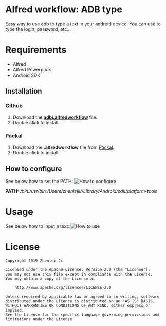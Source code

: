 # Alfred workflow: ADB type
Easy way to use adb to type a text in your android device. You can use to type the login, password, etc...

# Requirements
- Alfred
- Alfred Powerpack
- Android SDK

## Installation

### Github

1.  Download the [**adbi.alfredworkflow**](adbi.alfredworkflow) file.
2.  Double click to install

### Packal

1.  Download the **.alfredworkflow** file from [Packal](http://www.packal.org/workflow/adb-type).
2.  Double click to install

## How to configure
See below how to set the PATH:
![How to configure](images/config.gif?raw=true "How to configure")

**PATH:** _/bin:/usr/bin:/Users/zhenleiji//Library/Android/sdk/platform-tools_

# Usage
See below how to input a text:
![How to use](images/demo.gif?raw=true "How to use")

# License
	Copyright 2019 Zhenlei Ji

	Licensed under the Apache License, Version 2.0 (the "License");
	you may not use this file except in compliance with the License.
	You may obtain a copy of the License at

	    http://www.apache.org/licenses/LICENSE-2.0

	Unless required by applicable law or agreed to in writing, software
	distributed under the License is distributed on an "AS IS" BASIS,
	WITHOUT WARRANTIES OR CONDITIONS OF ANY KIND, either express or implied.
	See the License for the specific language governing permissions and
	limitations under the License.
